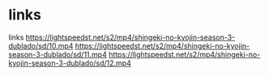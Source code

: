 # links
links
https://lightspeedst.net/s2/mp4/shingeki-no-kyojin-season-3-dublado/sd/10.mp4
https://lightspeedst.net/s2/mp4/shingeki-no-kyojin-season-3-dublado/sd/11.mp4
https://lightspeedst.net/s2/mp4/shingeki-no-kyojin-season-3-dublado/sd/12.mp4

